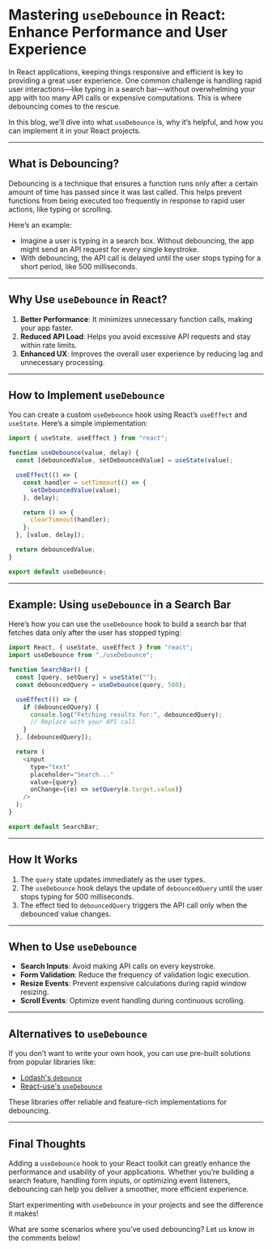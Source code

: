 # Mastering `useDebounce` in React: Enhance Performance and User Experience

In React applications, keeping things responsive and efficient is key to providing a great user experience. One common challenge is handling rapid user interactions—like typing in a search bar—without overwhelming your app with too many API calls or expensive computations. This is where debouncing comes to the rescue.

In this blog, we’ll dive into what `useDebounce` is, why it’s helpful, and how you can implement it in your React projects.

---

## What is Debouncing?
Debouncing is a technique that ensures a function runs only after a certain amount of time has passed since it was last called. This helps prevent functions from being executed too frequently in response to rapid user actions, like typing or scrolling.

Here’s an example:
- Imagine a user is typing in a search box. Without debouncing, the app might send an API request for every single keystroke.
- With debouncing, the API call is delayed until the user stops typing for a short period, like 500 milliseconds.

---

## Why Use `useDebounce` in React?
1. **Better Performance**: It minimizes unnecessary function calls, making your app faster.
2. **Reduced API Load**: Helps you avoid excessive API requests and stay within rate limits.
3. **Enhanced UX**: Improves the overall user experience by reducing lag and unnecessary processing.

---

## How to Implement `useDebounce`
You can create a custom `useDebounce` hook using React’s `useEffect` and `useState`. Here’s a simple implementation:

```javascript
import { useState, useEffect } from "react";

function useDebounce(value, delay) {
  const [debouncedValue, setDebouncedValue] = useState(value);

  useEffect(() => {
    const handler = setTimeout(() => {
      setDebouncedValue(value);
    }, delay);

    return () => {
      clearTimeout(handler);
    };
  }, [value, delay]);

  return debouncedValue;
}

export default useDebounce;
```

---

## Example: Using `useDebounce` in a Search Bar
Here’s how you can use the `useDebounce` hook to build a search bar that fetches data only after the user has stopped typing:

```javascript
import React, { useState, useEffect } from "react";
import useDebounce from "./useDebounce";

function SearchBar() {
  const [query, setQuery] = useState("");
  const debouncedQuery = useDebounce(query, 500);

  useEffect(() => {
    if (debouncedQuery) {
      console.log("Fetching results for:", debouncedQuery);
      // Replace with your API call
    }
  }, [debouncedQuery]);

  return (
    <input
      type="text"
      placeholder="Search..."
      value={query}
      onChange={(e) => setQuery(e.target.value)}
    />
  );
}

export default SearchBar;
```

---

## How It Works
1. The `query` state updates immediately as the user types.
2. The `useDebounce` hook delays the update of `debouncedQuery` until the user stops typing for 500 milliseconds.
3. The effect tied to `debouncedQuery` triggers the API call only when the debounced value changes.

---

## When to Use `useDebounce`
- **Search Inputs**: Avoid making API calls on every keystroke.
- **Form Validation**: Reduce the frequency of validation logic execution.
- **Resize Events**: Prevent expensive calculations during rapid window resizing.
- **Scroll Events**: Optimize event handling during continuous scrolling.

---

## Alternatives to `useDebounce`
If you don’t want to write your own hook, you can use pre-built solutions from popular libraries like:
- [Lodash's `debounce`](https://lodash.com/docs/4.17.15#debounce)
- [React-use's `useDebounce`](https://github.com/streamich/react-use)

These libraries offer reliable and feature-rich implementations for debouncing.

---

## Final Thoughts
Adding a `useDebounce` hook to your React toolkit can greatly enhance the performance and usability of your applications. Whether you’re building a search feature, handling form inputs, or optimizing event listeners, debouncing can help you deliver a smoother, more efficient experience.

Start experimenting with `useDebounce` in your projects and see the difference it makes!

What are some scenarios where you’ve used debouncing? Let us know in the comments below!
